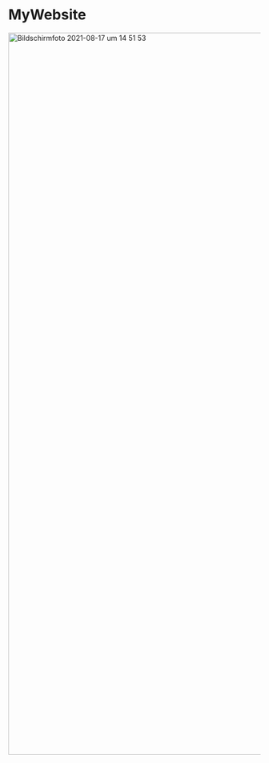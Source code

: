 # MyWebsite

<img width="1440" alt="Bildschirmfoto 2021-08-17 um 14 51 53" src="https://user-images.githubusercontent.com/71549276/129728896-1b5c4994-adb7-4cc0-a6a9-00f32c9420ce.png">
